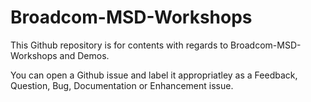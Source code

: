 # Broadcom-MSD-Workshops
This Github repository is for contents with regards to Broadcom-MSD-Workshops and Demos. 

You can open a Github issue and label it appropriatley as a Feedback, Question, Bug, Documentation or Enhancement issue. 
